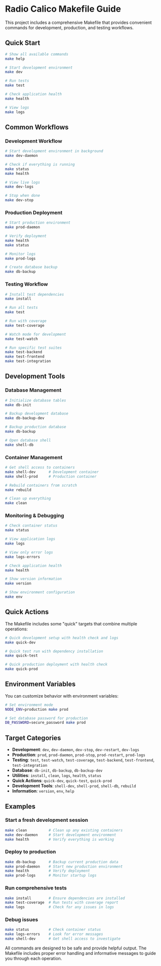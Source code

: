 # Radio Calico Makefile Guide

This project includes a comprehensive Makefile that provides convenient commands for development, production, and testing workflows.

## Quick Start

```bash
# Show all available commands
make help

# Start development environment
make dev

# Run tests
make test

# Check application health
make health

# View logs
make logs
```

## Common Workflows

### Development Workflow
```bash
# Start development environment in background
make dev-daemon

# Check if everything is running
make status
make health

# View live logs
make dev-logs

# Stop when done
make dev-stop
```

### Production Deployment
```bash
# Start production environment
make prod-daemon

# Verify deployment
make health
make status

# Monitor logs
make prod-logs

# Create database backup
make db-backup
```

### Testing Workflow
```bash
# Install test dependencies
make install

# Run all tests
make test

# Run with coverage
make test-coverage

# Watch mode for development
make test-watch

# Run specific test suites
make test-backend
make test-frontend
make test-integration
```

## Development Tools

### Database Management
```bash
# Initialize database tables
make db-init

# Backup development database
make db-backup-dev

# Backup production database
make db-backup

# Open database shell
make shell-db
```

### Container Management
```bash
# Get shell access to containers
make shell-dev      # Development container
make shell-prod     # Production container

# Rebuild containers from scratch
make rebuild

# Clean up everything
make clean
```

### Monitoring & Debugging
```bash
# Check container status
make status

# View application logs
make logs

# View only error logs
make logs-errors

# Check application health
make health

# Show version information
make version

# Show environment configuration
make env
```

## Quick Actions

The Makefile includes some "quick" targets that combine multiple operations:

```bash
# Quick development setup with health check and logs
make quick-dev

# Quick test run with dependency installation
make quick-test

# Quick production deployment with health check
make quick-prod
```

## Environment Variables

You can customize behavior with environment variables:

```bash
# Set environment mode
NODE_ENV=production make prod

# Set database password for production
DB_PASSWORD=secure_password make prod
```

## Target Categories

- **Development**: `dev`, `dev-daemon`, `dev-stop`, `dev-restart`, `dev-logs`
- **Production**: `prod`, `prod-daemon`, `prod-stop`, `prod-restart`, `prod-logs`
- **Testing**: `test`, `test-watch`, `test-coverage`, `test-backend`, `test-frontend`, `test-integration`
- **Database**: `db-init`, `db-backup`, `db-backup-dev`
- **Utilities**: `install`, `clean`, `logs`, `health`, `status`
- **Quick Actions**: `quick-dev`, `quick-test`, `quick-prod`
- **Development Tools**: `shell-dev`, `shell-prod`, `shell-db`, `rebuild`
- **Information**: `version`, `env`, `help`

## Examples

### Start a fresh development session
```bash
make clean          # Clean up any existing containers
make dev-daemon     # Start development environment
make health         # Verify everything is working
```

### Deploy to production
```bash
make db-backup      # Backup current production data
make prod-daemon    # Start new production environment
make health         # Verify deployment
make prod-logs      # Monitor startup logs
```

### Run comprehensive tests
```bash
make install        # Ensure dependencies are installed
make test-coverage  # Run tests with coverage report
make logs           # Check for any issues in logs
```

### Debug issues
```bash
make status         # Check container status
make logs-errors    # Look for error messages
make shell-dev      # Get shell access to investigate
```

All commands are designed to be safe and provide helpful output. The Makefile includes proper error handling and informative messages to guide you through each operation.
